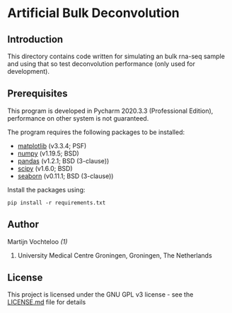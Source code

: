 # Artificial Bulk Deconvolution

## Introduction

This directory contains code written for simulating an bulk rna-seq sample and using that so test deconvolution performance (only used for development).  

## Prerequisites  

This program is developed in Pycharm 2020.3.3 (Professional Edition), performance on other system is not guaranteed.

The program requires the following packages to be installed:  

 * [matplotlib](https://pypi.org/project/matplotlib/) (v3.3.4; PSF)  
 * [numpy](https://pypi.org/project/numpy/) (v1.19.5; BSD)
 * [pandas](https://pypi.org/project/pandas/) (v1.2.1; BSD (3-clause))
 * [scipy](https://pypi.org/project/scipy/) (v1.6.0; BSD)
 * [seaborn](https://pypi.org/project/seaborn/) (v0.11.1; BSD (3-clause))

Install the packages using:
```console  
pip install -r requirements.txt
```
  
## Author  

Martijn Vochteloo *(1)*

1. University Medical Centre Groningen, Groningen, The Netherlands

## License  

This project is licensed under the GNU GPL v3 license - see the [LICENSE.md](LICENSE.md) file for details
